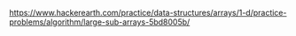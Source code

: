 https://www.hackerearth.com/practice/data-structures/arrays/1-d/practice-problems/algorithm/large-sub-arrays-5bd8005b/
